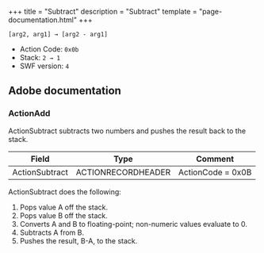 +++
title = "Subtract"
description = "Subtract"
template = "page-documentation.html"
+++

```
[arg2, arg1] → [arg2 - arg1]
```

- Action Code: `0x0b`
- Stack: `2 → 1`
- SWF version: `4`

## Adobe documentation

### ActionAdd

ActionSubtract subtracts two numbers and pushes the result back to the stack.

| Field             | Type               | Comment                        |
|-------------------|--------------------|--------------------------------|
| ActionSubtract    | ACTIONRECORDHEADER | ActionCode = 0x0B              |

ActionSubtract does the following:
1. Pops value A off the stack.
2. Pops value B off the stack.
3. Converts A and B to floating-point; non-numeric values evaluate to 0.
4. Subtracts A from B.
5. Pushes the result, B-A, to the stack.

